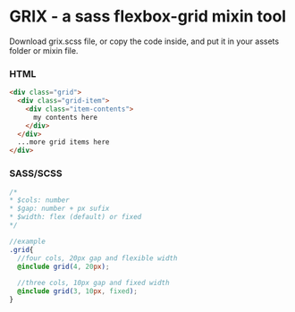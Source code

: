 # GRIX - a sass flexbox-grid mixin tool

Download grix.scss file, or copy the code inside, and put it in your assets folder or mixin file.

### HTML
```HTML
<div class="grid">
  <div class="grid-item">
    <div class="item-contents">
      my contents here
    </div>
  </div>
  ...more grid items here
</div>
```

### SASS/SCSS
```scss
/*
* $cols: number
* $gap: number + px sufix
* $width: flex (default) or fixed
*/

//example
.grid{
  //four cols, 20px gap and flexible width
  @include grid(4, 20px);
  
  //three cols, 10px gap and fixed width
  @include grid(3, 10px, fixed);
}
```
